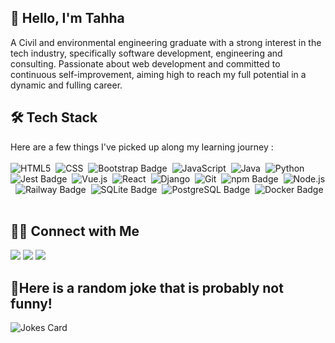 ## 👋&nbsp;Hello, I'm Tahha

A Civil and environmental engineering graduate with a strong interest in the tech industry, specifically software development, engineering and consulting.
Passionate about web development and committed to continuous self-improvement, aiming high to reach my full potential in a dynamic and fulling career.

## 🛠&nbsp;Tech Stack

Here are a few things I've picked up along my learning journey : <br><br>
![HTML5](https://img.shields.io/badge/HTML5-E34F26?style=for-the-badge&logo=html5&logoColor=white)&nbsp;
![CSS](https://img.shields.io/badge/CSS-239120?&style=for-the-badge&logo=css3&logoColor=white)&nbsp;
![Bootstrap Badge](https://img.shields.io/badge/Bootstrap-7952B3?logo=bootstrap&logoColor=fff&style=for-the-badge)&nbsp;
![JavaScript](https://img.shields.io/badge/JavaScript-F7DF1E?style=for-the-badge&logo=javascript&logoColor=black)&nbsp;
![Java](https://img.shields.io/badge/Java-ED8B00?style=for-the-badge&logo=openjdk&logoColor=white)&nbsp;
![Python](https://img.shields.io/badge/python-3670A0?style=for-the-badge&logo=python&logoColor=ffdd54)&nbsp;
![Jest Badge](https://img.shields.io/badge/Jest-C21325?logo=jest&logoColor=fff&style=for-the-badge)&nbsp;
![Vue.js](https://img.shields.io/badge/Vue.js-4FC08D?logo=vuedotjs&logoColor=fff&style=for-the-badge)&nbsp;
![React](https://shields.io/badge/react-black?logo=react&style=for-the-badge)&nbsp;
![Django](https://img.shields.io/badge/Django-092E20?logo=django&logoColor=fff&style=for-the-badge)&nbsp;
![Git](https://img.shields.io/badge/Git-F05032?logo=git&logoColor=fff&style=for-the-badge)&nbsp;
![npm Badge](https://img.shields.io/badge/npm-CB3837?logo=npm&logoColor=fff&style=for-the-badge)&nbsp;
![Node.js](https://img.shields.io/badge/Node.js-393?logo=nodedotjs&logoColor=fff&style=for-the-badge)&nbsp;
![Railway Badge](https://img.shields.io/badge/Railway-0B0D0E?logo=railway&logoColor=fff&style=for-the-badge)&nbsp;
![SQLite Badge](https://img.shields.io/badge/SQLite-003B57?logo=sqlite&logoColor=fff&style=for-the-badge)&nbsp;
![PostgreSQL Badge](https://img.shields.io/badge/PostgreSQL-4169E1?logo=postgresql&logoColor=fff&style=for-the-badge)&nbsp;
![Docker Badge](https://img.shields.io/badge/Docker-2496ED?logo=docker&logoColor=fff&style=for-the-badge)&nbsp;

## 🤝🏻&nbsp;Connect with Me

<a href="https://www.linkedin.com/in/tahha-butt-553467240/" target="_blank"><img src="https://img.shields.io/badge/LinkedIn-0A66C2?logo=linkedin&logoColor=fff&style=for-the-badge"/></a>
<a href="https://github.com/tahha00"><img src="https://img.shields.io/badge/GitHub-100000?style=for-the-badge&logo=github&logoColor=white"/></a>
<a href="mailto:tahha2k9@gmail.com"><img src="https://img.shields.io/badge/Gmail-EA4335?logo=gmail&logoColor=fff&style=for-the-badge"/></a>

## 🤔Here is a random joke that is probably not funny!
![Jokes Card](https://readme-jokes.vercel.app/api)

